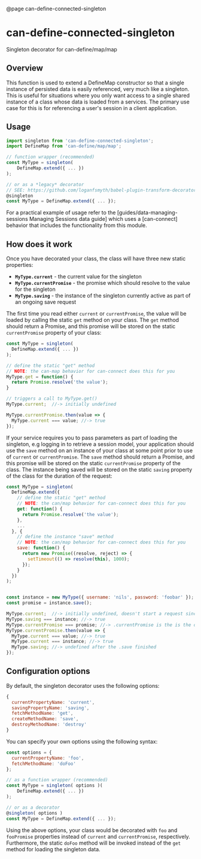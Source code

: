 @page can-define-connected-singleton

# can-define-connected-singleton

Singleton decorator for can-define/map/map

## Overview

This function is used to extend a DefineMap constructor so that a single instance of persisted data is easily referenced, very much like a singleton. This is useful for situations where you only want access to a single shared instance of a class whose data is loaded from a services. The primary use case for this is for referencing a user's session in a client application.

## Usage

```js
import singleton from 'can-define-connected-singleton';
import DefineMap from 'can-define/map/map';

// function wrapper (recommended)
const MyType = singleton(
	DefineMap.extend({ ... })
);

// or as a *legacy* decorator
// SEE: https://github.com/loganfsmyth/babel-plugin-transform-decorators-legacy
@singleton
const MyType = DefineMap.extend({ ... });
```

For a practical example of usage refer to the [guides/data-managing-sessions Managing Sessions data guide] which uses a [can-connect] behavior that includes the functionality from this module.

## How does it work

Once you have decorated your class, the class will have three new static properties:

- **`MyType.current`** - the current value for the singleton
- **`MyType.currentPromise`** - the promise which should resolve to the value for the singleton
- **`MyType.saving`** - the instance of the singleton currently active as part of an ongoing save request

The first time you read either `current` or `currentPromise`, the value will be loaded by calling the static `get` method on your class. The `get` method should return a Promise, and this promise will be stored on the static `currentPromise` property of your class:

```js
const MyType = singleton(
  DefineMap.extend({ ... })
);

// define the static "get" method 
// NOTE: the can-map behavior for can-connect does this for you
MyType.get = function() {
  return Promise.resolve('the value');
}

// triggers a call to MyType.get()
MyType.current;  //-> initially undefined

MyType.currentPromise.then(value => {
  MyType.current === value; //-> true
});
```

If your service requires you to pass parameters as part of loading the singleton, e.g logging in to retrieve a session model, your application should use the `save` method on an instance of your class at some point prior to use of `current` or `currentPromise`. The `save` method should return a Promise, and this promise will be stored on the static `currentPromise` property of the class. The instance being saved will be stored on the static `saving` property of the class for the duration of the request:

```js
const MyType = singleton(
  DefineMap.extend({   
    // define the static "get" method 
    // NOTE: the can/map behavior for can-connect does this for you
    get: function() {
      return Promise.resolve('the value');
    },
    ...
  }, {
    // define the instance "save" method 
    // NOTE: the can/map behavior for can-connect does this for you
    save: function() {
      return new Promise((resolve, reject) => {
        setTimeout(() => resolve(this), 1000);
      });      
    }
  })
);


const instance = new MyType({ username: 'nils', password: 'foobar' });
const promise = instance.save();

MyType.current;  //-> initially undefined, doesn't start a request since .save is ongoing 
MyType.saving === instance; //-> true
MyType.currentPromise === promise; //-> .currentPromise is the is the ongoing save request 
MyType.currentPromise.then(value => {
  MyType.current === value; //-> true
  MyType.current === instance; //-> true
  MyType.saving; //-> undefined after the .save finished 
});
```
 

## Configuration options

By default, the singleton decorator uses the following options:

```js
{
  currentPropertyName: 'current',
  savingPropertyName: 'saving',
  fetchMethodName: 'get',
  createMethodName: 'save',
  destroyMethodName: 'destroy'
}
```

You can specify your own options using the following syntax:

```js
const options = {
  currentPropertyName: 'foo',
  fetchMethodName: 'doFoo'
};

// as a function wrapper (recommended)
const MyType = singleton( options )(
	DefineMap.extend({ ... })
);

// or as a decorator
@singleton( options )
const MyType = DefineMap.extend({ ... });
```

Using the above options, your class would be decorated with `foo` and `fooPromise` properties instead of `current` and `currentPromise`, respectively. Furthermore, the static `doFoo` method will be invoked instead of the `get` method for loading the singleton data.
